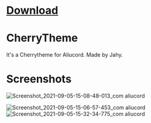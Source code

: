 # [Download](https://raw.githubusercontent.com/Jahykun/CherryTheme/main/CherryTheme.json)

# CherryTheme
It's a Cherrytheme for Aliucord. Made by Jahy.

# Screenshots
![Screenshot_2021-09-05-15-08-48-013_com aliucord](https://user-images.githubusercontent.com/58187190/132128970-095a0136-9da8-4333-b919-be9683aef242.jpg)

![Screenshot_2021-09-05-15-06-57-453_com aliucord](https://user-images.githubusercontent.com/58187190/132128898-e225123d-b2dc-447d-bf37-aa6381d88ebd.jpg)
![Screenshot_2021-09-05-15-32-34-775_com aliucord](https://user-images.githubusercontent.com/58187190/132128900-5282fe5a-0f0e-4f3f-b420-574fbc886188.jpg)
